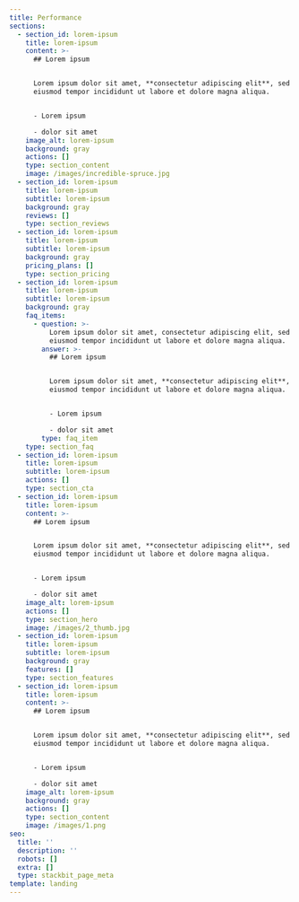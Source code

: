 ```yaml
---
title: Performance
sections:
  - section_id: lorem-ipsum
    title: lorem-ipsum
    content: >-
      ## Lorem ipsum


      Lorem ipsum dolor sit amet, **consectetur adipiscing elit**, sed do
      eiusmod tempor incididunt ut labore et dolore magna aliqua.


      - Lorem ipsum

      - dolor sit amet
    image_alt: lorem-ipsum
    background: gray
    actions: []
    type: section_content
    image: /images/incredible-spruce.jpg
  - section_id: lorem-ipsum
    title: lorem-ipsum
    subtitle: lorem-ipsum
    background: gray
    reviews: []
    type: section_reviews
  - section_id: lorem-ipsum
    title: lorem-ipsum
    subtitle: lorem-ipsum
    background: gray
    pricing_plans: []
    type: section_pricing
  - section_id: lorem-ipsum
    title: lorem-ipsum
    subtitle: lorem-ipsum
    background: gray
    faq_items:
      - question: >-
          Lorem ipsum dolor sit amet, consectetur adipiscing elit, sed do
          eiusmod tempor incididunt ut labore et dolore magna aliqua.
        answer: >-
          ## Lorem ipsum


          Lorem ipsum dolor sit amet, **consectetur adipiscing elit**, sed do
          eiusmod tempor incididunt ut labore et dolore magna aliqua.


          - Lorem ipsum

          - dolor sit amet
        type: faq_item
    type: section_faq
  - section_id: lorem-ipsum
    title: lorem-ipsum
    subtitle: lorem-ipsum
    actions: []
    type: section_cta
  - section_id: lorem-ipsum
    title: lorem-ipsum
    content: >-
      ## Lorem ipsum


      Lorem ipsum dolor sit amet, **consectetur adipiscing elit**, sed do
      eiusmod tempor incididunt ut labore et dolore magna aliqua.


      - Lorem ipsum

      - dolor sit amet
    image_alt: lorem-ipsum
    actions: []
    type: section_hero
    image: /images/2_thumb.jpg
  - section_id: lorem-ipsum
    title: lorem-ipsum
    subtitle: lorem-ipsum
    background: gray
    features: []
    type: section_features
  - section_id: lorem-ipsum
    title: lorem-ipsum
    content: >-
      ## Lorem ipsum


      Lorem ipsum dolor sit amet, **consectetur adipiscing elit**, sed do
      eiusmod tempor incididunt ut labore et dolore magna aliqua.


      - Lorem ipsum

      - dolor sit amet
    image_alt: lorem-ipsum
    background: gray
    actions: []
    type: section_content
    image: /images/1.png
seo:
  title: ''
  description: ''
  robots: []
  extra: []
  type: stackbit_page_meta
template: landing
---
```

